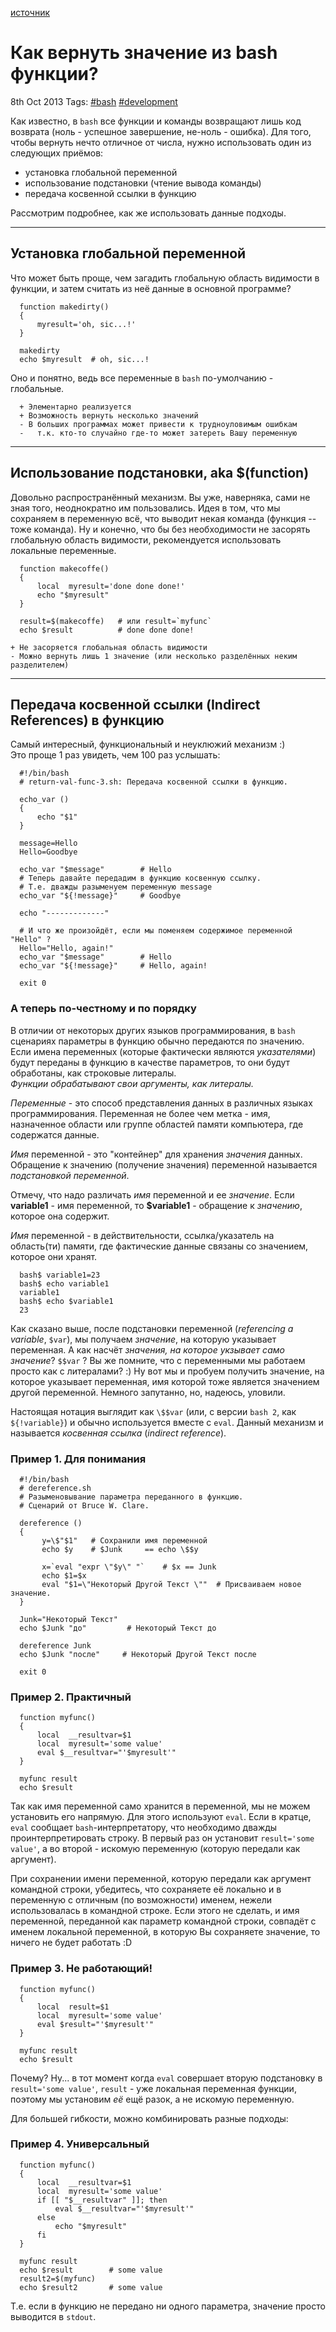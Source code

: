 [источник](http://bitthinker.com/blog/ru/develop/how-to-return-value-from-bash-function?ysclid=lzn04y94gt82234800)
# Как вернуть значение из bash функции?

8th Oct 2013 Tags: [#bash](http://bitthinker.com/blog/tag/bash) [#development](http://bitthinker.com/blog/tag/development)

Как известно, в `bash` все функции и команды возвращают лишь код возврата (ноль - успешное завершение, не-ноль - ошибка). Для того, чтобы вернуть нечто отличное от числа, нужно использовать один из следующих приёмов:

- установка глобальной переменной
- использование подстановки (чтение вывода команды)
- передача косвенной ссылки в функцию

Рассмотрим подробнее, как же использовать данные подходы.

---

## Установка глобальной переменной

Что может быть проще, чем загадить глобальную область видимости в функции, и затем считать из неё данные в основной программе?

```
  function makedirty()
  {
      myresult='oh, sic...!'
  }

  makedirty
  echo $myresult  # oh, sic...!
```

Оно и понятно, ведь все переменные в `bash` по-умолчанию - глобальные.

```
  + Элементарно реализуется
  + Возможность вернуть несколько значений
  - В больших программах может привести к трудноуловимым ошибкам
  -   т.к. кто-то случайно где-то может затереть Вашу переменную
```

---

## Иcпользование подстановки, aka $(function)

Довольно распространённый механизм. Вы уже, наверняка, сами не зная того, неоднократно им пользовались. Идея в том, что мы сохраняем в переменную всё, что выводит некая команда (функция -- тоже команда). Ну и конечно, что бы без необходимости не засорять глобальную область видимости, рекомендуется использовать локальные переменные.

```
  function makecoffe()
  {
      local  myresult='done done done!'
      echo "$myresult"
  }

  result=$(makecoffe)   # или result=`myfunc`
  echo $result          # done done done!
```

```
+ Не засоряется глобальная область видимости
- Можно вернуть лишь 1 значение (или несколько разделённых неким разделителем)
```

---

## Передача косвенной ссылки (Indirect References) в функцию

Самый интересный, функциональный и неуклюжий механизм :)  
Это проще 1 раз увидеть, чем 100 раз услышать:

```
  #!/bin/bash
  # return-val-func-3.sh: Передача косвенной ссылки в функцию.

  echo_var ()
  {
      echo "$1"
  }

  message=Hello
  Hello=Goodbye

  echo_var "$message"        # Hello
  # Теперь давайте передадим в функцию косвенную ссылку.
  # Т.е. дважды разыменуем переменную message
  echo_var "${!message}"     # Goodbye

  echo "-------------"

  # И что же произойдёт, если мы поменяем содержимое переменной "Hello" ?
  Hello="Hello, again!"
  echo_var "$message"        # Hello
  echo_var "${!message}"     # Hello, again!

  exit 0
```

### А теперь по-честному и по порядку

В отличии от некоторых других языков программирования, в `bash` сценариях параметры в функцию обычно передаются по значению. Если имена переменных (которые фактически являются _указателями_) будут переданы в функцию в качестве параметров, то они будут обработаны, как строковые литералы.  
_Функции обрабатывают свои аргументы, как литералы._

_Переменные_ - это способ представления данных в различных языках программирования. Переменная не более чем метка - имя, назначенное области или группе областей памяти компьютера, где содержатся данные.

_Имя_ переменной - это "контейнер" для хранения _значения_ данных. Обращение к значению (получение значения) переменной называется _подстановкой переменной_.

Отмечу, что надо различать _имя_ переменной и ее _значение_. Если **variable1** - имя переменной, то **$variable1** - обращение к _значению_, которое она содержит.

_Имя_ переменной - в действительности, ссылка/указатель на область(ти) памяти, где фактические данные связаны со значением, которое они хранят.

```
  bash$ variable1=23
  bash$ echo variable1
  variable1
  bash$ echo $variable1
  23
```

Как сказано выше, после подстановки переменной (_referencing a variable_, `$var`), мы получаем _значение_, на которую указывает переменная. А как насчёт _значения, на которое укзывает само значение_? `$$var` ? Вы же помните, что с переменными мы работаем просто как с литералами? :) Ну вот мы и пробуем получить значение, на которое указывает переменная, имя которой тоже является значением другой переменной. Немного запутанно, но, надеюсь, уловили.

Настоящая нотация выглядит как `\$$var` (или, c версии `bash 2`, как `${!variable}`) и обычно используется вместе с `eval`. Данный механизм и называется _косвенная ссылка_ (_indirect reference_).

### Пример 1. Для понимания

```
  #!/bin/bash
  # dereference.sh
  # Разыменовывание параметра переданного в функцию.
  # Сценарий от Bruce W. Clare.

  dereference ()
  {
       y=\$"$1"   # Сохранили имя переменной
       echo $y    # $Junk     == echo \$$y

       x=`eval "expr \"$y\" "`    # $x == Junk
       echo $1=$x
       eval "$1=\"Некоторый Другой Текст \""  # Присваиваем новое значение.
  }

  Junk="Некоторый Текст"
  echo $Junk "до"         # Некоторый Текст до

  dereference Junk
  echo $Junk "после"     # Некоторый Другой Текст после

  exit 0
```

### Пример 2. Практичный

```
  function myfunc()
  {
      local  __resultvar=$1
      local  myresult='some value'
      eval $__resultvar="'$myresult'"
  }

  myfunc result
  echo $result
```

Так как имя переменной само хранится в переменной, мы не можем установить его напрямую. Для этого используют `eval`. Если в кратце, `eval` сообщает `bash`-интерпретатору, что необходимо дважды проинтерпретировать строку. В первый раз он установит `result='some value'`, а во второй - искомую переменную (которую передали как аргумент).

При сохранении имени переменной, которую передали как аргумент командной строки, убедитесь, что сохраняете её локально и в переменную с отличным (по возможности) именем, нежели использовалась в командной строке. Если этого не сделать, и имя переменной, переданной как параметр командной строки, совпадёт с именем локальной переменной, в которую Вы сохраняете значение, то ничего не будет работать :D

### Пример 3. Не работающий!

```
  function myfunc()
  {
      local  result=$1
      local  myresult='some value'
      eval $result="'$myresult'"
  }

  myfunc result
  echo $result
```

Почему? Ну... в тот момент когда `eval` совершает вторую подстановку в `result='some value'`, `result` - уже локальная переменная функции, поэтому мы установим _её_ ещё разок, а не искомую переменную.

Для большей гибкости, можно комбинировать разные подходы:

### Пример 4. Универсальный

```
  function myfunc()
  {
      local  __resultvar=$1
      local  myresult='some value'
      if [[ "$__resultvar" ]]; then
          eval $__resultvar="'$myresult'"
      else
          echo "$myresult"
      fi
  }

  myfunc result
  echo $result        # some value
  result2=$(myfunc)
  echo $result2       # some value
```

Т.е. если в функцию не передано ни одного параметра, значение просто выводится в `stdout`.